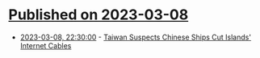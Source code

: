 # [Published on 2023-03-08](index.md)

* [2023-03-08, 22:30:00](https://tech.slashdot.org/story/23/03/08/2224256/taiwan-suspects-chinese-ships-cut-islands-internet-cables?utm_source=rss1.0mainlinkanon&utm_medium=feed) - [Taiwan Suspects Chinese Ships Cut Islands' Internet Cables](https://tech.slashdot.org/story/23/03/08/2224256/taiwan-suspects-chinese-ships-cut-islands-internet-cables?utm_source=rss1.0mainlinkanon&utm_medium=feed)
